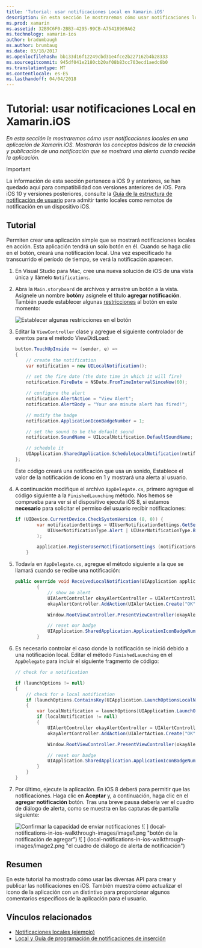 ```yaml
---
title: 'Tutorial: usar notificaciones Local en Xamarin.iOS'
description: En esta sección le mostraremos cómo usar notificaciones locales en una aplicación de Xamarin.iOS. Mostrarán los conceptos básicos de la creación y publicación de una notificación que se mostrará una alerta cuando recibe la aplicación.
ms.prod: xamarin
ms.assetid: 32B9C6F0-2BB3-4295-99CB-A75418969A62
ms.technology: xamarin-ios
author: bradumbaugh
ms.author: brumbaug
ms.date: 03/18/2017
ms.openlocfilehash: bb133d16f12249cbd31e4fce2b227162b4b28333
ms.sourcegitcommit: 945df041e2180cb20af08b83cc703ecd1aedc6b0
ms.translationtype: MT
ms.contentlocale: es-ES
ms.lasthandoff: 04/04/2018
---
```

# <a name="walkthrough---using-local-notifications-in-xamarinios"></a>Tutorial: usar notificaciones Local en Xamarin.iOS

_En esta sección le mostraremos cómo usar notificaciones locales en una aplicación de Xamarin.iOS. Mostrarán los conceptos básicos de la creación y publicación de una notificación que se mostrará una alerta cuando recibe la aplicación._

> [!IMPORTANT]
> La información de esta sección pertenece a iOS 9 y anteriores, se han quedado aquí para compatibilidad con versiones anteriores de iOS. Para iOS 10 y versiones posteriores, consulte la [Guía de la estructura de notificación de usuario](~/ios/platform/user-notifications/index.md) para admitir tanto locales como remotos de notificación en un dispositivo iOS.

## <a name="walkthrough"></a>Tutorial

Permiten crear una aplicación simple que se mostrará notificaciones locales en acción. Esta aplicación tendrá un solo botón en él. Cuando se haga clic en el botón, creará una notificación local. Una vez especificado ha transcurrido el período de tiempo, se verá la notificación aparecen.


1. En Visual Studio para Mac, cree una nueva solución de iOS de una vista única y llámelo `Notifications`.
1. Abra la `Main.storyboard` de archivos y arrastre un botón a la vista. Asígnele un nombre **botón**y asígnele el título **agregar notificación**. También puede establecer algunas [restricciones](~/ios/user-interface/designer/designer-auto-layout.md) al botón en este momento: 

    ![](local-notifications-in-ios-walkthrough-images/image3.png "Establecer algunas restricciones en el botón")
1. Editar la `ViewController` clase y agregue el siguiente controlador de eventos para el método ViewDidLoad:

    ```csharp
    button.TouchUpInside += (sender, e) =>
    {
        // create the notification
        var notification = new UILocalNotification();

        // set the fire date (the date time in which it will fire)
        notification.FireDate = NSDate.FromTimeIntervalSinceNow(60);

        // configure the alert
        notification.AlertAction = "View Alert";
        notification.AlertBody = "Your one minute alert has fired!";

        // modify the badge
        notification.ApplicationIconBadgeNumber = 1;

        // set the sound to be the default sound
        notification.SoundName = UILocalNotification.DefaultSoundName;

        // schedule it
        UIApplication.SharedApplication.ScheduleLocalNotification(notification);
    };
    ```

    Este código creará una notificación que usa un sonido, Establece el valor de la notificación de icono en 1 y mostrará una alerta al usuario.

1. A continuación modifique el archivo `AppDelegate.cs`, primero agregue el código siguiente a la `FinishedLaunching` método. Nos hemos se comprueba para ver si el dispositivo ejecuta iOS 8, si estamos **necesario** para solicitar el permiso del usuario recibir notificaciones:

    ```csharp
    if (UIDevice.CurrentDevice.CheckSystemVersion (8, 0)) {
            var notificationSettings = UIUserNotificationSettings.GetSettingsForTypes (
                UIUserNotificationType.Alert | UIUserNotificationType.Badge | UIUserNotificationType.Sound, null
            );

            application.RegisterUserNotificationSettings (notificationSettings);
        }
    ```

1. Todavía en `AppDelegate.cs`, agregue el método siguiente a la que se llamará cuando se recibe una notificación:

    ```csharp
    public override void ReceivedLocalNotification(UIApplication application, UILocalNotification notification)
            {
                // show an alert
                UIAlertController okayAlertController = UIAlertController.Create(notification.AlertAction, notification.AlertBody, UIAlertControllerStyle.Alert);
                okayAlertController.AddAction(UIAlertAction.Create("OK", UIAlertActionStyle.Default, null));

                Window.RootViewController.PresentViewController(okayAlertController, true, null);

                // reset our badge
                UIApplication.SharedApplication.ApplicationIconBadgeNumber = 0;
            }

    ```

1. Es necesario controlar el caso donde la notificación se inició debido a una notificación local. Editar el método `FinishedLaunching` en el `AppDelegate` para incluir el siguiente fragmento de código:


    ```csharp
    // check for a notification

    if (launchOptions != null)
    {
        // check for a local notification
        if (launchOptions.ContainsKey(UIApplication.LaunchOptionsLocalNotificationKey))
        {
            var localNotification = launchOptions[UIApplication.LaunchOptionsLocalNotificationKey] as UILocalNotification;
            if (localNotification != null)
            {
                UIAlertController okayAlertController = UIAlertController.Create(localNotification.AlertAction, localNotification.AlertBody, UIAlertControllerStyle.Alert);
                okayAlertController.AddAction(UIAlertAction.Create("OK", UIAlertActionStyle.Default, null));

                Window.RootViewController.PresentViewController(okayAlertController, true, null);

                // reset our badge
                UIApplication.SharedApplication.ApplicationIconBadgeNumber = 0;
            }
        }
    }

    ```

1. Por último, ejecute la aplicación. En iOS 8 deberá para permitir que las notificaciones. Haga clic en **Aceptar** y, a continuación, haga clic en el **agregar notificación** botón. Tras una breve pausa debería ver el cuadro de diálogo de alerta, como se muestra en las capturas de pantalla siguiente:

    ![](local-notifications-in-ios-walkthrough-images/image0.png "Confirmar la capacidad de enviar notificaciones") ![ ] (local-notifications-in-ios-walkthrough-images/image1.png "botón de la notificación de agregar") ![ ] (local-notifications-in-ios-walkthrough-images/image2.png "el cuadro de diálogo de alerta de notificación")

## <a name="summary"></a>Resumen

En este tutorial ha mostrado cómo usar las diversas API para crear y publicar las notificaciones en iOS. También muestra cómo actualizar el icono de la aplicación con un distintivo para proporcionar algunos comentarios específicos de la aplicación para el usuario.


## <a name="related-links"></a>Vínculos relacionados

- [Notificaciones locales (ejemplo)](https://developer.xamarin.com/samples/monotouch/LocalNotifications)
- [Local y Guía de programación de notificaciones de inserción](https://developer.apple.com/library/prerelease/content/documentation/NetworkingInternet/Conceptual/RemoteNotificationsPG/)
